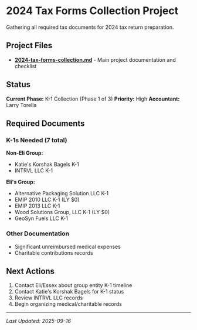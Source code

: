 # 2024 Tax Forms Collection Project

Gathering all required tax documents for 2024 tax return preparation.

## Project Files

- **[2024-tax-forms-collection.md](2024-tax-forms-collection.md)** - Main project documentation and checklist

## Status

**Current Phase:** K-1 Collection (Phase 1 of 3)
**Priority:** High
**Accountant:** Larry Torella

## Required Documents

### K-1s Needed (7 total)
**Non-Eli Group:**
- Katie's Korshak Bagels K-1
- INTRVL LLC K-1

**Eli's Group:**
- Alternative Packaging Solution LLC K-1
- EMIP 2010 LLC K-1 (LY $0)
- EMIP 2013 LLC K-1
- Wood Solutions Group, LLC K-1 (LY $0)
- GeoSyn Fuels LLC K-1

### Other Documentation
- Significant unreimbursed medical expenses
- Charitable contributions records

## Next Actions

1. Contact Eli/Essex about group entity K-1 timeline
2. Contact Katie's Korshak Bagels for K-1 status
3. Review INTRVL LLC records
4. Begin organizing medical/charitable records

---
*Last Updated: 2025-09-16*